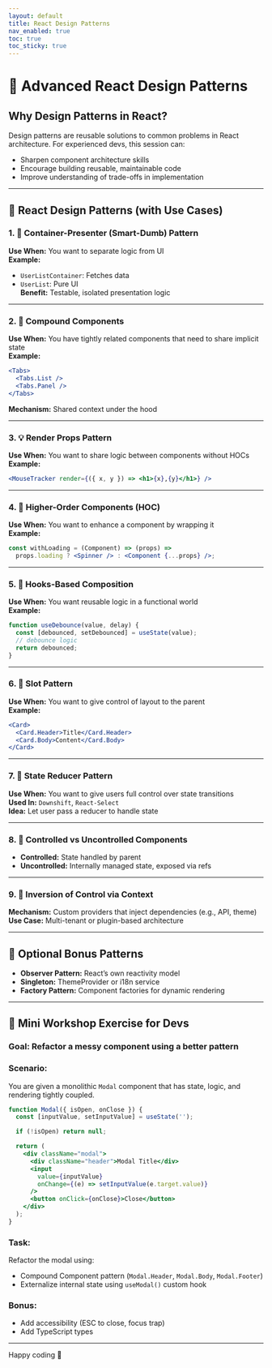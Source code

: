 ```yaml
---
layout: default
title: React Design Patterns
nav_enabled: true
toc: true
toc_sticky: true
---
```


# 🎯 Advanced React Design Patterns 

## Why Design Patterns in React?

Design patterns are reusable solutions to common problems in React architecture. For experienced devs, this session can:

- Sharpen component architecture skills
- Encourage building reusable, maintainable code
- Improve understanding of trade-offs in implementation

---

## 📘 React Design Patterns (with Use Cases)

### 1. 🔁 Container-Presenter (Smart-Dumb) Pattern

**Use When:** You want to separate logic from UI\
**Example:**

- `UserListContainer`: Fetches data
- `UserList`: Pure UI\
  **Benefit:** Testable, isolated presentation logic

---

### 2. 🧩 Compound Components

**Use When:** You have tightly related components that need to share implicit state\
**Example:**

```jsx
<Tabs>
  <Tabs.List />
  <Tabs.Panel />
</Tabs>
```

**Mechanism:** Shared context under the hood

---

### 3. 💡 Render Props Pattern

**Use When:** You want to share logic between components without HOCs\
**Example:**

```jsx
<MouseTracker render={({ x, y }) => <h1>{x},{y}</h1>} />
```

---

### 4. 🔁 Higher-Order Components (HOC)

**Use When:** You want to enhance a component by wrapping it\
**Example:**

```jsx
const withLoading = (Component) => (props) =>
  props.loading ? <Spinner /> : <Component {...props} />;
```

---

### 5. 🧵 Hooks-Based Composition

**Use When:** You want reusable logic in a functional world\
**Example:**

```jsx
function useDebounce(value, delay) {
  const [debounced, setDebounced] = useState(value);
  // debounce logic
  return debounced;
}
```

---

### 6. 🧱 Slot Pattern

**Use When:** You want to give control of layout to the parent\
**Example:**

```jsx
<Card>
  <Card.Header>Title</Card.Header>
  <Card.Body>Content</Card.Body>
</Card>
```

---

### 7. 🧩 State Reducer Pattern

**Use When:** You want to give users full control over state transitions\
**Used In:** `Downshift`, `React-Select`\
**Idea:** Let user pass a reducer to handle state

---

### 8. 🔄 Controlled vs Uncontrolled Components

- **Controlled:** State handled by parent
- **Uncontrolled:** Internally managed state, exposed via refs

---

### 9. 🧠 Inversion of Control via Context

**Mechanism:** Custom providers that inject dependencies (e.g., API, theme)\
**Use Case:** Multi-tenant or plugin-based architecture

---

## 🧪 Optional Bonus Patterns

- **Observer Pattern:** React’s own reactivity model
- **Singleton:** ThemeProvider or i18n service
- **Factory Pattern:** Component factories for dynamic rendering


---

## 🧪 Mini Workshop Exercise for Devs

### Goal: Refactor a messy component using a better pattern

### Scenario:

You are given a monolithic `Modal` component that has state, logic, and rendering tightly coupled.

```jsx
function Modal({ isOpen, onClose }) {
  const [inputValue, setInputValue] = useState('');

  if (!isOpen) return null;

  return (
    <div className="modal">
      <div className="header">Modal Title</div>
      <input
        value={inputValue}
        onChange={(e) => setInputValue(e.target.value)}
      />
      <button onClick={onClose}>Close</button>
    </div>
  );
}
```

### Task:

Refactor the modal using:

- Compound Component pattern (`Modal.Header`, `Modal.Body`, `Modal.Footer`)
- Externalize internal state using `useModal()` custom hook

### Bonus:

- Add accessibility (ESC to close, focus trap)
- Add TypeScript types

---

Happy coding 🚀

